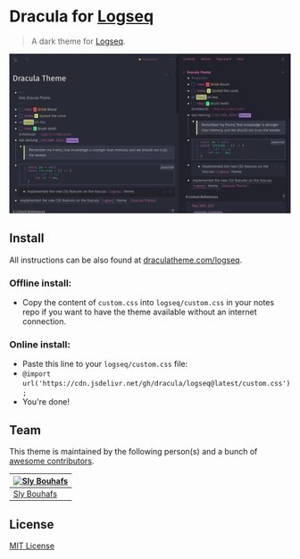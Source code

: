 # Dracula for [Logseq](http://logseq.com)

> A dark theme for [Logseq](http://logseq.com).

![Screenshot](./screenshot.png)

## Install

All instructions can be also found at [draculatheme.com/logseq](https://draculatheme.com/logseq).

### Offline install:

- Copy the content of `custom.css` into `logseq/custom.css` in your notes repo if you want to have the theme available without an internet connection.

### Online install:

- Paste this line to your `logseq/custom.css` file:
- `@import url('https://cdn.jsdelivr.net/gh/dracula/logseq@latest/custom.css');`
- You're done! 
  
## Team

This theme is maintained by the following person(s) and a bunch of [awesome contributors](https://github.com/slybouhafs/logseq-dracula/graphs/contributors).

[![Sly Bouhafs](https://github.com/slybouhafs.png?size=100)](https://github.com/slybouhafs) |
--- |
[Sly Bouhafs](https://github.com/slybouhafs) |

## License

[MIT License](./LICENSE)
